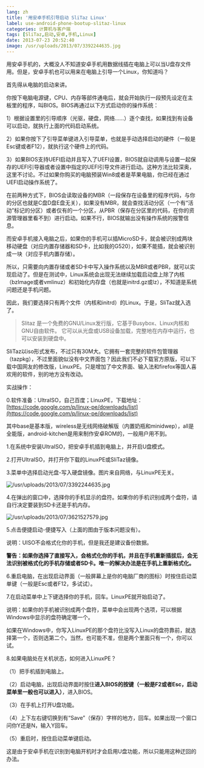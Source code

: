 ```yaml
---
lang: zh
title: '用安卓手机引导启动 SliTaz Linux'
label: use-android-phone-bootup-slitaz-linux
categories: 计算机与客户端
tags: [SliTaz,启动,安卓,手机,Linux]
date: 2013-07-23 20:52:40
image: /usr/uploads/2013/07/3392244635.jpg
---
```

用安卓手机的，大概没人不知道安卓手机用数据线插在电脑上可以当U盘存文件用。但是，安卓手机也可以用来在电脑上引导一个Linux，你知道吗？

首先得从电脑的启动来讲。

你按下电脑电源键，CPU、内存等部件通电后，就会开始执行一段预先设定在主板里的程序，叫BIOS。BIOS再通过以下方式启动你的操作系统：

1）根据设置里的引导顺序（光驱，硬盘，网络……）逐个查找，如果找到有设备可以启动，就执行上面的代码启动系统。

2）如果你按下了引导菜单键进入引导菜单，也就是手动选择启动的硬件（一般是Esc键或者F12），就执行这个硬件上的代码。

3）如果BIOS支持UEFI启动并且写入了UEFI设置，BIOS就自动调用与设置一起保存的UEFI引导器或者设置中指定的UEFI引导文件进行启动。这种方法比较深奥，这里不讨论。不过如果你购买的电脑预装Win8或者是苹果电脑，你已经在通过UEFI启动操作系统了。

在前两种方式下，BIOS会读取设备的MBR（一段保存在设备里的程序代码，与你的分区也就是C盘D盘E盘无关），如果没有MBR，就会查找活动分区（一个有“活动”标记的分区）或者仅有的一个分区，从PBR（保存在分区里的代码，在你的资源管理器里看不到）进行启动。如果不行，BIOS就输出没有操作系统的报警信息。

而安卓手机接入电脑之后，如果你的手机可以插MicroSD卡，就会被识别成两块移动硬盘（对应内置存储器和SD卡，比如我的G520），如果不能插，就会被识别成一块（对应手机内置存储）。

所以，只需要向内置存储或者SD卡中写入操作系统以及MBR或者PBR，就可以实现启动了。但是在测试中，Linux系统会出现无法继续加载启动盘上除了内核（bzImage或者vmlinuz）和初始化内存盘（也就是initrd.gz或lz），不知道是系统问题还是手机问题。

因此，我们要选择只有两个文件（内核和initrd）的Linux。于是，SliTaz就入选了。

> Slitaz 是一个免费的GNU/Linux发行版，它基于Busybox、Linux内核和GNU自由软件。 它可以从光盘或USB设备加载，完整地在内存中运行，也可以安装到硬盘中。

SliTaz以iso形式发布，不过只有30M大。它拥有一套完整的软件包管理器（tazpkg），不过里面貌似没有中文界面包？因此我们不必下载官方原版，可以下载中国网友的修改版，LinuxPE。只是增加了中文界面、输入法和firefox等国人喜欢用的软件，别的地方没有改动。

实战操作：

0.软件准备：UltraISO，自己百度；LinuxPE，下载地址：[https://code.google.com/p/linux-pe/downloads/list](https://code.google.com/p/linux-pe/downloads/list)

其中base是基本版，wireless是无线网络破解版（内置奶瓶和minidwep），all是全能版，android-kitchen是用来制作安卓ROM的，一般用户用不到。

1.在系统中安装UltraISO，把安卓手机插到电脑上，并开启U盘模式。

2.打开UltraISO，并打开你下载的LinuxPE或SliTaz镜像。

3.菜单中选择启动光盘-写入硬盘镜像。图片来自网络，与LinuxPE无关。

![/usr/uploads/2013/07/3392244635.jpg](/usr/uploads/2013/07/3392244635.jpg)

4.在弹出的窗口中，选择你的手机显示的盘符。如果你的手机识别成两个盘符，请自行决定要装到SD卡还是手机内存。

![/usr/uploads/2013/07/3621527579.jpg](/usr/uploads/2013/07/3621527579.jpg)

5.点击便捷启动-便捷写入（上面的图由于版本问题没有）。

说明：UISO不会格式化你的手机，但是我还是建议备份数据。

**警告：如果你选择了直接写入，会格式化你的手机，并且在手机重新插拔后，会无法识别被格式化的手机存储或者SD卡。唯一的解决办法是在手机上重新格式化。**

6.重启电脑，在出现启动界面（一般屏幕上是你的电脑厂商的图标）时按住启动菜单键（一般是Esc或者F12，多试试）。

7.在启动菜单中上下键选择你的手机，回车。LinuxPE就开始启动了。

说明：如果你的手机被识别成两个盘符，菜单中会出现两个选项，可以根据Windows中显示的盘符确定哪一个。

如果在Windows中，你写入LinuxPE的那个盘符比没写入Linux的盘符靠前，就选择第一个，否则选第二个。当然，也可能不准，但是两个里面只有一个，你可以试。

8.如果电脑处在关机状态，如何进入LinuxPE？

（1）把手机插到电脑上。

（2）启动电脑，出现启动界面时按住**进入BIOS的按键（一般是F2或者Esc，启动菜单里一般也可以进入）**，进入BIOS。

（3）在手机上打开U盘功能。

（4）上下左右键切换到有“Save”（保存）字样的地方，回车。如果出现一个窗口问你Y还是N，输入Y回车。

（5）重启时，按住启动菜单键启动。

这是由于安卓手机在识别到电脑开机时才会启用U盘功能，所以只能用这种迂回的办法。
